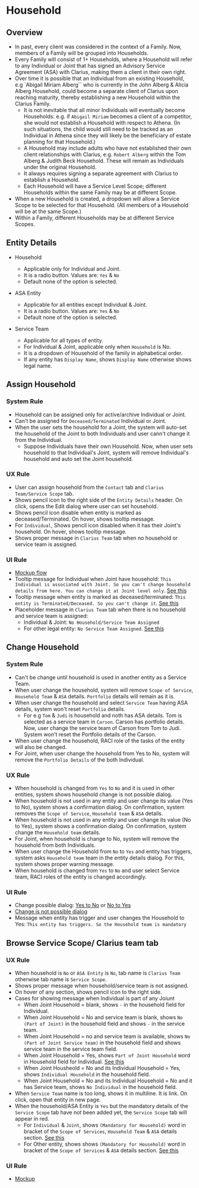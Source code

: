 # Household 

## Overview
- In past, every client was considered in the context of a Family. Now, members of a Family will be grouped into Households.
- Every Family will consist of 1+ Households, where a Household will refer to any Individual or Joint that has signed an Advisory Service Agreement (ASA) with Clarius, making them a client in their own right.
- Over time it is possible that an Individual from an existing Household, e.g `Abigail Miriam Alberg`` who is currently in the John Alberg & Alicia Alberg Household, could become a separate client of Clarius upon reaching maturity, thereby establishing a new Household within the Clarius Family.
    - It is not inevitable that all minor Individuals will eventually become Households: e.g. if `Abigail Miriam` becomes a client of a competitor, she would not establish a Household with respect to Athena. (In such situations, the child would still need to be tracked as an Individual in Athena since they will likely be the beneficiary of estate planning for that Household.)
    - A Household may include adults who have not established their own client relationships with Clarius, e.g. `Robert Alberg` within the Tom Alberg & Judith Beck Household. These will remain as Individuals under the original Household.
    - It always requires signing a separate agreement with Clarius to establish a Household.
    - Each Household will have a Service Level Scope; different Households within the same Family may be at different Scope.
- When a new Household is created, a dropdown will allow a Service Scope to be selected for that Household. (All members of a Household will be at the same Scope.)
- Within a Family, different Households may be at different Service Scopes.

## Entity Details
- Household
  - Applicable only for Individual and Joint.
  - It is a radio button. Values are: `Yes` & `No`
  - Default none of the option is selected. 

- ASA Entity
  - Applicable for all entities except Individual & Joint.
  - It is a radio button. Values are: `Yes` & `No`
  - Default none of the option is selected.  

- Service Team
  - Applicable for all types of entity. 
  - For Individual & Joint, applicable only when `Household` is No.
  - It is a dropdown of Household of the family in alphabetical order.
  - If any entity has `Display Name`, shows `Display Name` otherwise shows legal name.


## Assign Household 

### System Rule
- Household can be assigned only for active/archive Individual or Joint.
- Can't be assigned for `Deceased/Terminated` Individual or Joint.
- When the user sets the household for a Joint, the system will auto-set the household of the Joint to both Individuals and user cann't change it from the Individual. 
  - Suppose Individuals have their own Household. Now, when user sets household to that Individual's Joint, system will remove Individual's household and auto set the Joint household.

### UX Rule
- User can assign household from the `Contact` tab and `Clarius Team/Service Scope` tab.
- Shows pencil icon to the right side of the `Entity Details` header. On click, opens the Edit dialog where user can set household.
- Shows pencil icon disable when entity is marked as deceased/Terminated. On hover, shows tooltip message.
- For `Individual`, Shows pencil icon disabled when it has their Joint's household. On hover, shows tooltip message.
- Shows proper message in `Clarius Team` tab when no household or service team is assigned.

### UI Rule
- [Mockup flow](https://drive.google.com/drive/u/0/folders/17Ff2xnS75P8vtvBbys3SfoOHqHZfJdk8)
- Tooltip message for Individual when Joint have household: `This Individual is associated with Joint. So you can't change household details from here. You can change it at Joint level only`. [See this](https://drive.google.com/file/d/11LgjAFXjUsXe5_GunMv_9j0tk9CjZPvg/view?usp=sharing)
- Tooltip message when entity is marked as deceased/terminated: `This entity is Terminated/Deceased. So you can't change it`. [See this](https://drive.google.com/file/d/1e4LdgYZt31iA7fisnyIGF3Q377hjfXGR/view?usp=sharing)
- Placeholder message in `Clarius Team` tab when there is no household and service team is assigned:
  - Individual & Joint: `No Household/Service Team Assigned`
  - For other legal entity: `No Service Team Assigned`. [See this](https://drive.google.com/file/d/15jcqlUKuJ8W5qlp11lwkT0YI_C53b4MJ/view?usp=sharing)


## Change Household
### System Rule
- Can't be change until household is used in another entity as a Service Team.
- When user change the household, system will remove `Scope of Service`, `Household Team` & `ASA` details. `Portfolio` details will remain as it is.
- When user change the household and select `Service Team` having ASA details, system won't reset `Portfolio` details.
  - For e.g `Tom` & `Judi` is household and noth has ASA details. Tom is selected as a service team in `Carson`. Carson has portfolio details. Now, user change the service team of Carson from Tom to Judi. System won't reset the Portfolio details of the Carson.
- When user change the household, RACI role of the tasks of the entity will also be changed.
- For Joint, when user change the household from Yes to No, system will remove the `Portfolio Details` of the both Individual.

### UX Rule
- When household is changed from `Yes` to `No` and it is used in other entities, system shows household change is not possible dialog. 
- When household is not used in any entity and user change its value (Yes to No), system shows a confirmation dialog. On confirmation, system removes the `Scope of Service`, `Household team` & `ASA` details.
- When household is not used in any entity and user change its value (No to Yes), system shows a confirmation dialog. On confirmation, system change the `Household team` details.
- For Joint, when household is change to No, system will remove the household from both Individuals.
- When user change the Household from `No` to `Yes` and entity has triggers, system asks `Household team` team in the entity details dialog. For this, system shows proper warning message.
- When household is changed from `Yes` to `No` and user select Service team, RACI roles of the entity is changed accordingly.

### UI Rule
- Change possible dialog: [Yes to No](https://drive.google.com/file/d/1Z7aQ9oqXeEzUsg94vmSehF3gq1JznrUV/view?usp=sharing) or [No to Yes](https://drive.google.com/file/d/1FDGk7CcVx2ikRHVClFE0I_EQJX0CzY4i/view?usp=sharing)
- [Change is not possible dialog](https://drive.google.com/file/d/1w3cnN2Hhi5LQhGDcnXVWIAKT7xp-GNLO/view?usp=sharing) 
- Message when entity has trigger and user changes the Household to Yes: `This entity has triggers. So the Household team is mandatory`


## Browse Service Scope/ Clarius team tab
### UX Rule 
- When household is `No` or `ASA Entity` is `No`, tab name is `Clarius Team` otherwise tab name is `Service Scope`.
- Shows proper message when household/service team is not assigned.
- On hover of any section, shows pencil icon to the right side.
- Cases for showing message when Individual is part of any Joiunt
  - When Joint Household = blank, shows `-` in the household field for Individual. 
  - When Joint Household = No and service team is blank, shows `No (Part of Joint)` in the household field and shows `-` in the service team.
  - When Joint Household = no and service team is available, shows `No (Part of Joint Service team)` in the household field and shows service team in the service team field.
  - When Joint Household = Yes, shows `Part of Joint Household` word in Household field for Individual. [See this](https://drive.google.com/file/d/1-F9hJSrQlDq4cejO7AH8yWs5At65LxSJ/view?usp=sharing)
  - When Joint Housheold = No and its Individual Household = Yes, shows `Individual Household` in the household field.
  - When Joint Household = No and its Individual Household = No and it has Service team, shows `No Individual` in the household field.
- When `Service Team` name is too long, shows it in multiline. It is link. On click, open that entity in new page.
- When the household/ASA Entity is `Yes` but the mandatory details of the `Service Scope` tab have not been added yet, the `Service Scope` tab will appear in red. 
  - For `Individual` & `Joint`, shows `(Mandatory for Household)` word in bracket of the `Scope of Services`, `Household Team` & `ASA` details section. [See this](https://drive.google.com/file/d/1cht-yPd_m2dztimOUvP5owbVo3rZLJDe/view?usp=sharing)
  - For Other entity, shows shows `(Mandatory for Household)` word in bracket of the `Scope of Services` & `ASA` details section. [See this](https://drive.google.com/file/d/17qWiP__RzyBE756-ohDlNwD-wtBlREQf/view?usp=drive_link)


### UI Rule
- [Mockup](https://drive.google.com/file/d/1595b3HZBVSd_SHdqva_Y2VuIP36TTQVx/view?usp=sharing)








